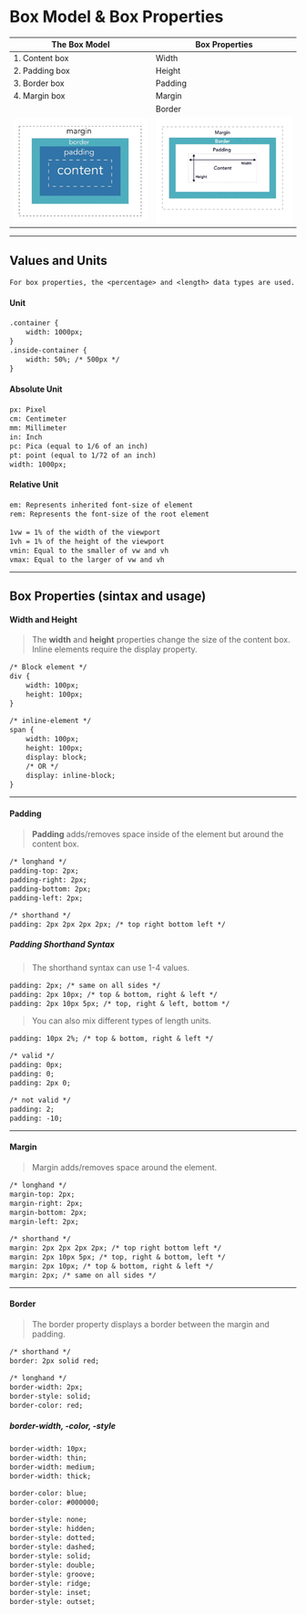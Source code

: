 # Box Model & Box Properties

| The Box Model | Box Properties |
|---|---|
| 1. Content box | Width |
| 2. Padding box | Height |
| 3. Border box | Padding |
| 4. Margin box | Margin |
|  | Border |
| <img src="image1.png" width="300"> | <img src="image2.png" width="300"> |

---

## Values and Units

    For box properties, the <percentage> and <length> data types are used.

#### <percentage> Unit

```
.container {
    width: 1000px;
}
.inside-container {
    width: 50%; /* 500px */
}
```

#### Absolute <length> Unit

    px: Pixel
    cm: Centimeter
    mm: Millimeter
    in: Inch
    pc: Pica (equal to 1/6 of an inch)
    pt: point (equal to 1/72 of an inch)
    width: 1000px;

#### Relative <length> Unit

    em: Represents inherited font-size of element
    rem: Represents the font-size of the root element
    
    1vw = 1% of the width of the viewport
    1vh = 1% of the height of the viewport
    vmin: Equal to the smaller of vw and vh
    vmax: Equal to the larger of vw and vh

---

## Box Properties (sintax and usage)

#### Width and Height

> The **width** and **height** properties change the size of the content box. Inline elements require the display property.

```
/* Block element */
div {
    width: 100px;
    height: 100px;
}
```

```
/* inline-element */
span {
    width: 100px;
    height: 100px;
    display: block;
    /* OR */
    display: inline-block;
}
```

---

#### Padding

> **Padding** adds/removes space inside of the element but around the content box.

```
/* longhand */
padding-top: 2px;
padding-right: 2px;
padding-bottom: 2px;
padding-left: 2px;
```

```
/* shorthand */
padding: 2px 2px 2px 2px; /* top right bottom left */
```

##### Padding Shorthand Syntax

> The shorthand syntax can use 1-4 values.

```
padding: 2px; /* same on all sides */
padding: 2px 10px; /* top & bottom, right & left */
padding: 2px 10px 5px; /* top, right & left, bottom */
```

> You can also mix different types of length units.

```
padding: 10px 2%; /* top & bottom, right & left */
```

```
/* valid */
padding: 0px;
padding: 0;
padding: 2px 0;
```

```
/* not valid */
padding: 2;
padding: -10;
```

---

#### Margin

> Margin adds/removes space around the element.

```
/* longhand */
margin-top: 2px;
margin-right: 2px;
margin-bottom: 2px;
margin-left: 2px;
```

```
/* shorthand */
margin: 2px 2px 2px 2px; /* top right bottom left */
margin: 2px 10px 5px; /* top, right & bottom, left */
margin: 2px 10px; /* top & bottom, right & left */
margin: 2px; /* same on all sides */
```

---

#### Border

> The border property displays a border between the margin and padding.

```
/* shorthand */
border: 2px solid red;
```

```
/* longhand */
border-width: 2px;
border-style: solid;
border-color: red;
```

##### border-width, -color, -style

```
border-width: 10px;
border-width: thin;
border-width: medium;
border-width: thick;
```

```
border-color: blue;
border-color: #000000;
```

```
border-style: none;
border-style: hidden;
border-style: dotted;
border-style: dashed;
border-style: solid;
border-style: double;
border-style: groove;
border-style: ridge;
border-style: inset;
border-style: outset;
```
